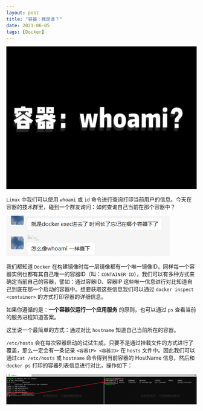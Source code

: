 ```yaml
---
layout: post
title: "容器：我是谁？"
date: 2021-06-05
tags: [Docker]
---
```



![whomai](/images/article/docker-whoami/封面-whoami.jpg)

`Linux` 中我们可以使用 `whoami` 或 `id` 命令进行查询打印当前用户的信息。今天在容器的技术群里，碰到一个群友询问：如何查询自己当前在那个容器中？

![question.png](/images/article/docker-whoami/question.png)

我们都知道 `Docker` 在构建镜像时每一层镜像都有一个唯一镜像ID，同样每一个容器实例也都有其自己唯一的容器ID（叫：`CONTAINER ID`），我们可以有多种方式来确定当前自己的容器，譬如：通过容器ID、容器IP 这些唯一信息进行对比知道自己到底在那一个启动的容器中。想要获取这些信息我们可以通过 `docker inspect <container>` 的方式打印容器的详细信息。

如果你遵循的是：**一个容器仅运行一个应用服务** 的原则，也可以通过 `ps` 查看当前的服务进程知道答案。

这里说一个最简单的方式：通过对比 `hostname` 知道自己当前所在的容器。

`/etc/hosts` 会在每次容器启动的试试生成，只要不是通过挂载文件的方式进行了覆盖，那么一定会有一条记录 `<容器IP> <容器ID>` 在 `hosts` 文件中。因此我们可以通过`cat /etc/hosts` 或 `hostname` 命令得到当前容器的 HostName 信息，然后和 `docker ps` 打印的容器列表信息进行对比，操作如下：

![get-hostname](/images/article/docker-whoami/docker-whoami.png)

